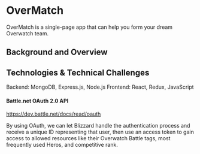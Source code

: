 # OverMatch

OverMatch is a single-page app that can help you form your dream Overwatch team.


## Background and Overview


## Technologies & Technical Challenges

Backend: MongoDB, Express.js, Node.js
Frontend: React, Redux, JavaScript

#### Battle.net OAuth 2.0 API
https://dev.battle.net/docs/read/oauth

By using OAuth, we can let Blizzard handle the authentication process and receive a unique ID representing that user, then use an access token to gain access to allowed resources like their Overwatch Battle tags, most frequently used Heros, and competitive rank.
